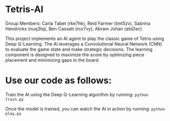 # Tetris-AI

Group Members: Carla Tabet (rke7hk), Reid Farmer (tmt5zv), Sabrina Hendricks (nuq3tq), Ben Cassatt (rcx7vy), Abram Johan (atd2ec)

This project implements an AI agent to play the classic game of Tetris using Deep Q-Learning. The AI leverages a Convolutional Neural Network (CNN) to evaluate the game state and make strategic decisions. The learning component is designed to maximize the score by optimizing piece placement and minimizing gaps in the board.

# Use our code as follows:

Train the AI using the Deep Q-Learning algorithm by running:
```python train.py``` 

Once the model is trained, you can watch the AI in action by running:
```python play.py``` 

